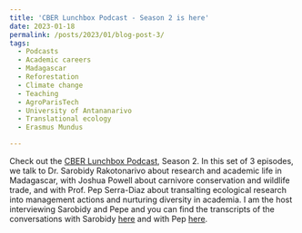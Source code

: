 ```yaml
---
title: 'CBER Lunchbox Podcast - Season 2 is here'
date: 2023-01-18
permalink: /posts/2023/01/blog-post-3/
tags:
  - Podcasts
  - Academic careers
  - Madagascar
  - Reforestation
  - Climate change
  - Teaching
  - AgroParisTech
  - University of Antananarivo
  - Translational ecology
  - Erasmus Mundus

---
```


Check out the [CBER Lunchbox Podcast](https://www.youtube.com/playlist?list=PLKYTvTbXFuChwnj9kVKqVl5XPZrU9P7bk), Season 2. In this set of 3 episodes, we talk to Dr. Sarobidy Rakotonarivo about research and academic life in Madagascar, with Joshua Powell about carnivore conservation and wildlife trade, and with Prof. Pep Serra-Diaz about transalting ecological research into management actions and nurturing diversity in academia. I am the host interviewing Sarobidy and Pepe and you can find the transcripts of the conversations with Sarobidy [here](https://raw.githubusercontent.com/SilviaCeausu/SilviaCeausu.github.io/main/podcast/transcript_Sarobidy.txt) and with Pep [here](https://raw.githubusercontent.com/SilviaCeausu/SilviaCeausu.github.io/main/podcast/transcripts_Pep.txt). 
